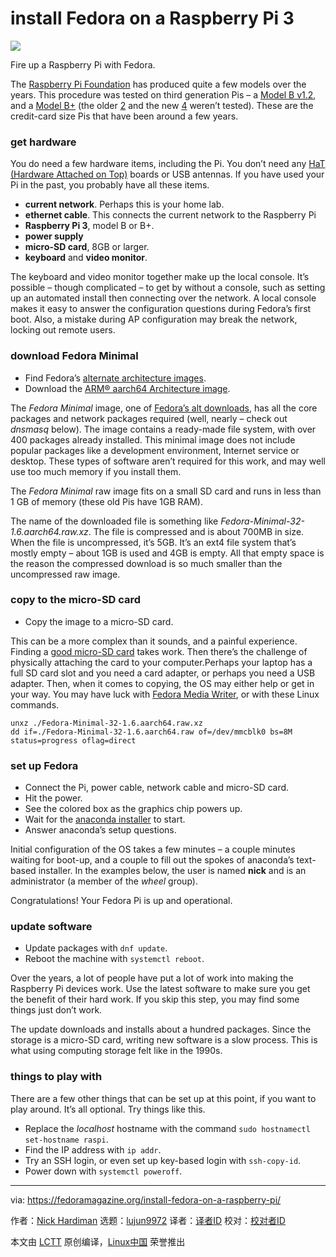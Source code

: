 [#]: collector: (lujun9972)
[#]: translator: (geekpi)
[#]: reviewer: ( )
[#]: publisher: ( )
[#]: url: ( )
[#]: subject: (install Fedora on a Raspberry Pi 3)
[#]: via: (https://fedoramagazine.org/install-fedora-on-a-raspberry-pi/)
[#]: author: (Nick Hardiman https://fedoramagazine.org/author/nickhardiman/)

install Fedora on a Raspberry Pi 3
======

![][1]

Fire up a Raspberry Pi with Fedora.

The [Raspberry Pi Foundation][2] has produced quite a few models over the years. This procedure was tested on third generation Pis – a [Model B v1.2][3], and a [Model B+][4] (the older [2][5] and the new [4][6] weren’t tested). These are the credit-card size Pis that have been around a few years.

### get hardware

You do need a few hardware items, including the Pi. You don’t need any [HaT (Hardware Attached on Top)][7] boards or USB antennas. If you have used your Pi in the past, you probably have all these items.

  * **current network**. Perhaps this is your home lab.
  * **ethernet cable**. This connects the current network to the Raspberry Pi
  * **Raspberry Pi 3**, model B or B+.
  * **power supply**
  * **micro-SD card**, 8GB or larger.
  * **keyboard** and **video monitor**.



The keyboard and video monitor together make up the local console. It’s possible – though complicated – to get by without a console, such as setting up an automated install then connecting over the network. A local console makes it easy to answer the configuration questions during Fedora’s first boot. Also, a mistake during AP configuration may break the network, locking out remote users.

### download Fedora Minimal

  * Find Fedora’s [alternate architecture images][8].
  * Download the [ARM® aarch64 Architecture image][9].



The _Fedora Minimal_ image, one of [Fedora’s alt downloads][10], has all the core packages and network packages required (well, nearly – check out _dnsmasq_ below). The image contains a ready-made file system, with over 400 packages already installed. This minimal image does not include popular packages like a development environment, Internet service or desktop. These types of software aren’t required for this work, and may well use too much memory if you install them.

The _Fedora Minimal_ raw image fits on a small SD card and runs in less than 1 GB of memory (these old Pis have 1GB RAM).

The name of the downloaded file is something like _Fedora-Minimal-32-1.6.aarch64.raw.xz_. The file is compressed and is about 700MB in size. When the file is uncompressed, it’s 5GB. It’s an ext4 file system that’s mostly empty – about 1GB is used and 4GB is empty. All that empty space is the reason the compressed download is so much smaller than the uncompressed raw image.

### copy to the micro-SD card

  * Copy the image to a micro-SD card.



This can be a more complex than it sounds, and a painful experience. Finding a [good micro-SD card][11] takes work. Then there’s the challenge of physically attaching the card to your computer.Perhaps your laptop has a full SD card slot and you need a card adapter, or perhaps you need a USB adapter. Then, when it comes to copying, the OS may either help or get in your way. You may have luck with [Fedora Media Writer][12], or with these Linux commands.

```
unxz ./Fedora-Minimal-32-1.6.aarch64.raw.xz
dd if=./Fedora-Minimal-32-1.6.aarch64.raw of=/dev/mmcblk0 bs=8M status=progress oflag=direct
```

### set up Fedora

  * Connect the Pi, power cable, network cable and micro-SD card.
  * Hit the power.
  * See the colored box as the graphics chip powers up.
  * Wait for the [anaconda installer][13] to start.
  * Answer anaconda’s setup questions.



Initial configuration of the OS takes a few minutes – a couple minutes waiting for boot-up, and a couple to fill out the spokes of anaconda’s text-based installer. In the examples below, the user is named **nick** and is an administrator (a member of the _wheel_ group).

Congratulations! Your Fedora Pi is up and operational.

### update software

  * Update packages with `dnf update`.
  * Reboot the machine with `systemctl reboot`.



Over the years, a lot of people have put a lot of work into making the Raspberry Pi devices work. Use the latest software to make sure you get the benefit of their hard work. If you skip this step, you may find some things just don’t work.

The update downloads and installs about a hundred packages. Since the storage is a micro-SD card, writing new software is a slow process. This is what using computing storage felt like in the 1990s.

### things to play with

There are a few other things that can be set up at this point, if you want to play around. It’s all optional. Try things like this.

  * Replace the _localhost_ hostname with the command `sudo hostnamectl set-hostname raspi`.
  * Find the IP address with `ip addr`.
  * Try an SSH login, or even set up key-based login with `ssh-copy-id`.
  * Power down with `systemctl poweroff`.



--------------------------------------------------------------------------------

via: https://fedoramagazine.org/install-fedora-on-a-raspberry-pi/

作者：[Nick Hardiman][a]
选题：[lujun9972][b]
译者：[译者ID](https://github.com/译者ID)
校对：[校对者ID](https://github.com/校对者ID)

本文由 [LCTT](https://github.com/LCTT/TranslateProject) 原创编译，[Linux中国](https://linux.cn/) 荣誉推出

[a]: https://fedoramagazine.org/author/nickhardiman/
[b]: https://github.com/lujun9972
[1]: https://fedoramagazine.org/wp-content/uploads/2020/07/fedora-on-rpi-816x346.png
[2]: https://www.raspberrypi.org/about/
[3]: https://www.raspberrypi.org/products/raspberry-pi-3-model-b/
[4]: https://www.raspberrypi.org/products/raspberry-pi-3-model-b-plus/
[5]: https://www.raspberrypi.org/products/raspberry-pi-2-model-b/
[6]: https://www.raspberrypi.org/products/raspberry-pi-4-model-b/
[7]: https://www.raspberrypi.org/blog/introducing-raspberry-pi-hats/
[8]: https://alt.fedoraproject.org/alt/
[9]: https://download.fedoraproject.org/pub/fedora-secondary/releases/32/Spins/aarch64/images/Fedora-Minimal-32-1.6.aarch64.raw.xz
[10]: https://alt.fedoraproject.org/
[11]: https://www.jeffgeerling.com/blog/2019/raspberry-pi-microsd-card-performance-comparison-2019
[12]: https://fedoramagazine.org/make-fedora-usb-stick/
[13]: https://fedoraproject.org/wiki/Anaconda

